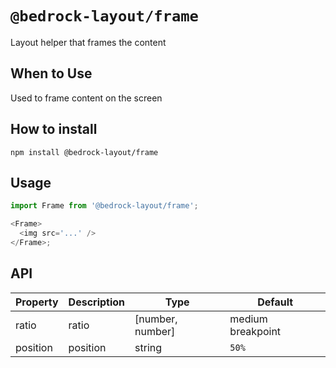 # `@bedrock-layout/frame`

Layout helper that frames the content

## When to Use

Used to frame content on the screen

## How to install

`npm install @bedrock-layout/frame`

## Usage

```javascript
import Frame from '@bedrock-layout/frame';

<Frame>
  <img src='...' />
</Frame>;
```

## API

| Property | Description | Type             | Default           |
| -------- | ----------- | ---------------- | ----------------- |
| ratio    | ratio       | [number, number] | medium breakpoint |
| position | position    | string           | `50%`             |
